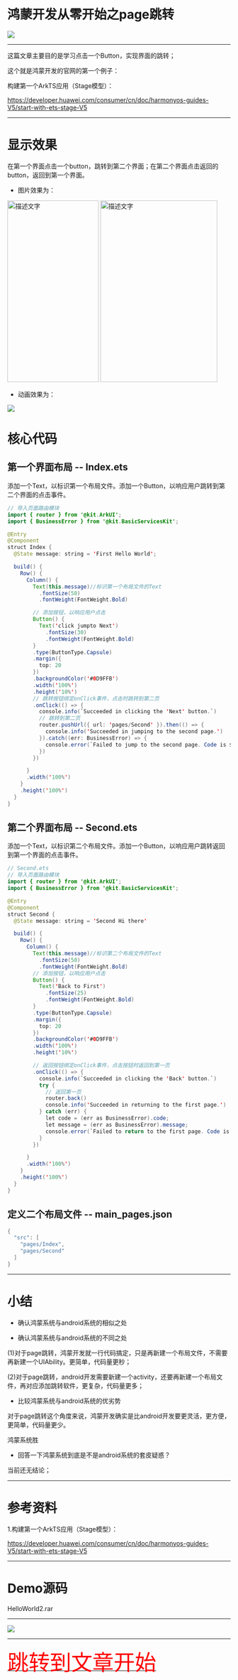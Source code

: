# 鸿蒙开发从零开始之page跳转

<img src="../image/flower_002.png">

---

这篇文章主要目的是学习点击一个Button，实现界面的跳转；

这个就是鸿蒙开发的官网的第一个例子：

构建第一个ArkTS应用（Stage模型）：

https://developer.huawei.com/consumer/cn/doc/harmonyos-guides-V5/start-with-ets-stage-V5

---

#  显示效果

在第一个界面点击一个button，跳转到第二个界面；在第二个界面点击返回的button，返回到第一个界面。

- 图片效果为：


<img src="界面1.png" alt="描述文字" width="206"  height="409"> <img src="界面2.png" alt="描述文字" width="264"  height="409">



- 动画效果为：

<img src="./page_jump.gif">


# 核心代码


## 第一个界面布局 -- Index.ets

添加一个Text，以标识第一个布局文件。添加一个Button，以响应用户跳转到第二个界面的点击事件。

```java
// 导入页面路由模块
import { router } from '@kit.ArkUI';
import { BusinessError } from '@kit.BasicServicesKit';

@Entry
@Component
struct Index {
  @State message: string = 'First Hello World';

  build() {
    Row() {
      Column() {
        Text(this.message)//标识第一个布局文件的Text
          .fontSize(50)
          .fontWeight(FontWeight.Bold)

        // 添加按钮，以响应用户点击
        Button() {
          Text('click jumpto Next')
            .fontSize(30)
            .fontWeight(FontWeight.Bold)
        }
        .type(ButtonType.Capsule)
        .margin({
          top: 20
        })
        .backgroundColor('#0D9FFB')
        .width('100%')
        .height('10%')
        // 跳转按钮绑定onClick事件，点击时跳转到第二页
        .onClick(() => {
          console.info(`Succeeded in clicking the 'Next' button.`)
          // 跳转到第二页
          router.pushUrl({ url: 'pages/Second' }).then(() => {
            console.info('Succeeded in jumping to the second page.')
          }).catch((err: BusinessError) => {
            console.error(`Failed to jump to the second page. Code is ${err.code}, message is ${err.message}`)
          })
        })

      }
      .width('100%')
    }
    .height('100%')
  }
}
```

## 第二个界面布局 -- Second.ets

添加一个Text，以标识第二个布局文件。添加一个Button，以响应用户跳转返回到第一个界面的点击事件。

```java
// Second.ets
// 导入页面路由模块
import { router } from '@kit.ArkUI';
import { BusinessError } from '@kit.BasicServicesKit';

@Entry
@Component
struct Second {
  @State message: string = 'Second Hi there'

  build() {
    Row() {
      Column() {
        Text(this.message)//标识第二个布局文件的Text
          .fontSize(50)
          .fontWeight(FontWeight.Bold)
        // 添加按钮，以响应用户点击
        Button() {
          Text('Back to First')
            .fontSize(25)
            .fontWeight(FontWeight.Bold)
        }
        .type(ButtonType.Capsule)
        .margin({
          top: 20
        })
        .backgroundColor('#0D9FFB')
        .width('100%')
        .height('10%')

        // 返回按钮绑定onClick事件，点击按钮时返回到第一页
        .onClick(() => {
          console.info(`Succeeded in clicking the 'Back' button.`)
          try {
            // 返回第一页
            router.back()
            console.info('Succeeded in returning to the first page.')
          } catch (err) {
            let code = (err as BusinessError).code;
            let message = (err as BusinessError).message;
            console.error(`Failed to return to the first page. Code is ${code}, message is ${message}`)
          }
        })

      }
      .width('100%')
    }
    .height('100%')
  }
}
```


## 定义二个布局文件 -- main_pages.json

```java
{
  "src": [
    "pages/Index",
    "pages/Second"
  ]
}

```

---

# 小结


- 确认鸿蒙系统与android系统的相似之处



- 确认鸿蒙系统与android系统的不同之处

(1)对于page跳转，鸿蒙开发就一行代码搞定，只是再新建一个布局文件，不需要再新建一个UIAbility。更简单，代码量更秒；

(2)对于page跳转，android开发需要新建一个activity，还要再新建一个布局文件，再对应添加跳转软件，更复杂，代码量更多；



- 比较鸿蒙系统与android系统的优劣势

对于page跳转这个角度来说，鸿蒙开发确实是比android开发要更灵活，更方便，更简单，代码量更少。

鸿蒙系统胜



- 回答一下鸿蒙系统到底是不是android系统的套皮疑惑？

当前还无结论；

---

# 参考资料

1.构建第一个ArkTS应用（Stage模型）：

https://developer.huawei.com/consumer/cn/doc/harmonyos-guides-V5/start-with-ets-stage-V5

---

# Demo源码

HelloWorld2.rar


---

<img src="../image/harmony_os_001.png">

---

[<font face='黑体' color=#ff0000 size=40 >跳转到文章开始</font>](#鸿蒙开发从零开始之page跳转)
